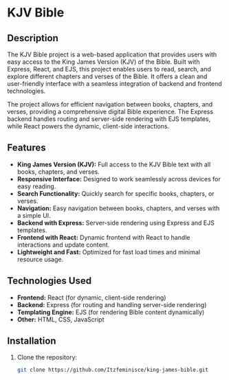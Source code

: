 # KJV Bible

## Description

The KJV Bible project is a web-based application that provides users with easy access to the King James Version (KJV) of the Bible. Built with Express, React, and EJS, this project enables users to read, search, and explore different chapters and verses of the Bible. It offers a clean and user-friendly interface with a seamless integration of backend and frontend technologies.

The project allows for efficient navigation between books, chapters, and verses, providing a comprehensive digital Bible experience. The Express backend handles routing and server-side rendering with EJS templates, while React powers the dynamic, client-side interactions.

## Features

- **King James Version (KJV):** Full access to the KJV Bible text with all books, chapters, and verses.
- **Responsive Interface:** Designed to work seamlessly across devices for easy reading.
- **Search Functionality:** Quickly search for specific books, chapters, or verses.
- **Navigation:** Easy navigation between books, chapters, and verses with a simple UI.
- **Backend with Express:** Server-side rendering using Express and EJS templates.
- **Frontend with React:** Dynamic frontend with React to handle interactions and update content.
- **Lightweight and Fast:** Optimized for fast load times and minimal resource usage.

## Technologies Used

- **Frontend:** React (for dynamic, client-side rendering)
- **Backend:** Express (for routing and handling server-side rendering)
- **Templating Engine:** EJS (for rendering Bible content dynamically)
- **Other:** HTML, CSS, JavaScript

## Installation

1. Clone the repository:
   ```bash
   git clone https://github.com/Itzfeminisce/king-james-bible.git
